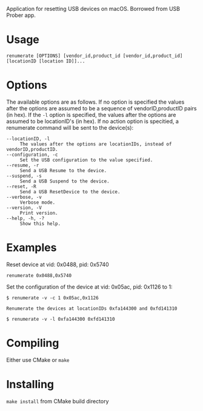 Application for resetting USB devices on macOS. Borrowed from USB Prober app. 

# Usage

`renumerate [OPTIONS] [vendor_id,product_id [vendor_id,product_id] [locationID [location ID]]...`

# Options

The available options are as follows.  If no option is specified the values after the options are assumed to be a
sequence of vendorID,productID pairs (in hex).  If the `-l` option is specified, the values after the options are assumed
to be locationID's (in hex).  If no action option is specitied, a renumerate command will be sent to the device(s):
```
--locationID, -l
	 The values after the options are locationIDs, instead of vendorID,productID.
--configuration, -c
	 Set the USB configuration to the value specified.
--resume, -r
	 Send a USB Resume to the device.
--suspend, -s
	 Send a USB Suspend to the device.
--reset, -R
	 Send a USB ResetDevice to the device.
--verbose, -v
	 Verbose mode.
--version, -V
	 Print version.
--help, -h, -?
	 Show this help.
```
# Examples
Reset device at vid: 0x0488, pid: 0x5740

`renumerate 0x0488,0x5740`

Set the configuration of the device at vid: 0x05ac, pid: 0x1126 to 1:
```
$ renumerate -v -c 1 0x05ac,0x1126

Renumerate the devices at locationIDs 0xfa144300 and 0xfd141310

$ renumerate -v -l 0xfa144300 0xfd141310
```

# Compiling

Either use CMake or `make`

# Installing

`make install` from CMake build directory
